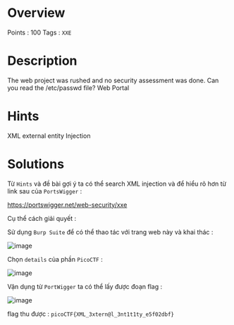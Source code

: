 # Overview #
Points : 100
Tags : `XXE`

# Description #
The web project was rushed and no security assessment was done. Can you read the /etc/passwd file?
Web Portal

# Hints #
XML external entity Injection

# Solutions #
Từ `Hints` và đề bài gợi ý ta có thể search XML injection và để hiểu rõ hơn từ link sau của `PortsWigger` :

https://portswigger.net/web-security/xxe

Cụ thể cách giải quyết :

Sử dụng `Burp Suite` để có thể thao tác với trang web này và khai thác : 

![image](https://user-images.githubusercontent.com/126185640/230052259-28021e7b-e20b-4246-a5a0-ed652488906a.png)

Chọn `details` của phần `PicoCTF` : 

![image](https://user-images.githubusercontent.com/126185640/230052517-7833ef51-dab9-4e16-941a-3bdd6b46e236.png)


Vận dụng từ `PortWigger` ta có thể lấy được đoạn flag : 

![image](https://user-images.githubusercontent.com/126185640/230058277-f3912fab-f11d-4af0-ad44-0c32262b4ef5.png)

flag thu được : `picoCTF{XML_3xtern@l_3nt1t1ty_e5f02dbf}`
